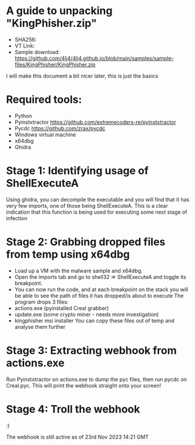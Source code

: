 # A guide to unpacking "KingPhisher.zip"
- SHA256: 
- VT Link: 
- Sample download: https://github.com/4lj4/4lj4.github.io/blob/main/samples/sample-files/KingPhisher/KingPhisher.zip

I will make this document a bit nicer later, this is just the basics

# Required tools:
- Python
- Pyinstxtractor https://github.com/extremecoders-re/pyinstxtractor
- Pycdc https://github.com/zrax/pycdc
- Windows virtual machine
- x64dbg
- Ghidra

# Stage 1: Identifying usage of ShellExecuteA
Using ghidra, you can decompile the executable and you will find that it has very few imports, one of those being ShellExecuteA.
This is a clear indication that this function is being used for executing some next stage of infection

# Stage 2: Grabbing dropped files from temp using x64dbg
- Load up a VM with the malware sample and x64dbg.
- Open the imports tab and go to shell32 => ShellExecuteA and toggle its breakpoint.
- You can now run the code, and at each breakpoint on the stack you will be able to see the path of files it has dropped/is about to execute
The program drops 3 files:
- actions.exe (pyinstalled Creal grabber)
- update.exe (some crypto miner - needs more investigation)
- kingphisher msi installer
You can copy these files out of temp and analyse them further

# Stage 3: Extracting webhook from actions.exe
Run Pyinstxtractor on actions.exe to dump the pyc files, then run pycdc on Creal.pyc.
This will print the webhook straight onto your screen!

# Stage 4: Troll the webhook
:)

The webhook is still active as of 23rd Nov 2023 14:21 GMT